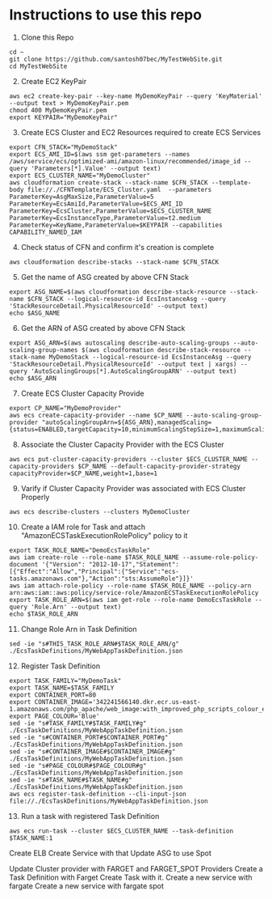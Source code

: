 # Instructions to use this repo

1. Clone this Repo
```
cd ~
git clone https://github.com/santosh07bec/MyTestWebSite.git
cd MyTestWebSite
```
2. Create EC2 KeyPair
```
aws ec2 create-key-pair --key-name MyDemoKeyPair --query 'KeyMaterial' --output text > MyDemoKeyPair.pem
chmod 400 MyDemoKeyPair.pem
export KEYPAIR="MyDemoKeyPair"
```
3. Create ECS Cluster and EC2 Resources required to create ECS Services
```
export CFN_STACK="MyDemoStack"
export ECS_AMI_ID=$(aws ssm get-parameters --names /aws/service/ecs/optimized-ami/amazon-linux/recommended/image_id --query 'Parameters[*].Value' --output text)
export ECS_CLUSTER_NAME="MyDemoCluster"
aws cloudformation create-stack --stack-name $CFN_STACK --template-body file://./CFNTemplate/ECS_Cluster.yaml  --parameters ParameterKey=AsgMaxSize,ParameterValue=5 ParameterKey=EcsAmiId,ParameterValue=$ECS_AMI_ID ParameterKey=EcsCluster,ParameterValue=$ECS_CLUSTER_NAME ParameterKey=EcsInstanceType,ParameterValue=t2.medium ParameterKey=KeyName,ParameterValue=$KEYPAIR --capabilities CAPABILITY_NAMED_IAM
```
4. Check status of CFN and confirm it's creation is complete
```
aws cloudformation describe-stacks --stack-name $CFN_STACK
```
5. Get the name of ASG created by above CFN Stack
```
export ASG_NAME=$(aws cloudformation describe-stack-resource --stack-name $CFN_STACK --logical-resource-id EcsInstanceAsg --query 'StackResourceDetail.PhysicalResourceId' --output text)
echo $ASG_NAME
```
6. Get the ARN of ASG created by above CFN Stack
```
export ASG_ARN=$(aws autoscaling describe-auto-scaling-groups --auto-scaling-group-names $(aws cloudformation describe-stack-resource --stack-name MyDemoStack --logical-resource-id EcsInstanceAsg --query 'StackResourceDetail.PhysicalResourceId' --output text | xargs) --query 'AutoScalingGroups[*].AutoScalingGroupARN' --output text)
echo $ASG_ARN
```
7. Create ECS Cluster Capacity Provide
```
export CP_NAME="MyDemoProvider"
aws ecs create-capacity-provider --name $CP_NAME --auto-scaling-group-provider "autoScalingGroupArn=${ASG_ARN},managedScaling={status=ENABLED,targetCapacity=10,minimumScalingStepSize=1,maximumScalingStepSize=2},managedTerminationProtection=ENABLED"
```
8. Associate the Cluster Capacity Provider with the ECS Cluster
```
aws ecs put-cluster-capacity-providers --cluster $ECS_CLUSTER_NAME --capacity-providers $CP_NAME --default-capacity-provider-strategy capacityProvider=$CP_NAME,weight=1,base=1
```

9. Varify if Cluster Capacity Provider was associated with ECS Cluster Properly
```
aws ecs describe-clusters --clusters MyDemoCluster
```
10. Create a IAM role for Task and attach "AmazonECSTaskExecutionRolePolicy" policy to it
```
export TASK_ROLE_NAME="DemoEcsTaskRole"
aws iam create-role --role-name $TASK_ROLE_NAME --assume-role-policy-document '{"Version": "2012-10-17","Statement": [{"Effect":"Allow","Principal":{"Service":"ecs-tasks.amazonaws.com"},"Action":"sts:AssumeRole"}]}'
aws iam attach-role-policy --role-name $TASK_ROLE_NAME --policy-arn arn:aws:iam::aws:policy/service-role/AmazonECSTaskExecutionRolePolicy
export TASK_ROLE_ARN=$(aws iam get-role --role-name DemoEcsTaskRole --query 'Role.Arn' --output text)
echo $TASK_ROLE_ARN
```
11. Change Role Arn in Task Definition
```
sed -ie "s#THIS_TASK_ROLE_ARN#$TASK_ROLE_ARN/g" ./EcsTaskDefinitions/MyWebAppTaskDefinition.json
```
12. Register Task Definition
```
export TASK_FAMILY="MyDemoTask"
export TASK_NAME=$TASK_FAMILY
export CONTAINER_PORT=80
export CONTAINER_IMAGE='342241566140.dkr.ecr.us-east-1.amazonaws.com/php_apache/web_image:with_improved_php_scripts_colour_env_variable_and_logging_v4'
export PAGE_COLOUR='Blue'
sed -ie "s#TASK_FAMILY#$TASK_FAMILY#g" ./EcsTaskDefinitions/MyWebAppTaskDefinition.json
sed -ie "s#CONTAINER_PORT#$CONTAINER_PORT#g"   ./EcsTaskDefinitions/MyWebAppTaskDefinition.json
sed -ie "s#CONTAINER_IMAGE#$CONTAINER_IMAGE#g" ./EcsTaskDefinitions/MyWebAppTaskDefinition.json
sed -ie "s#PAGE_COLOUR#$PAGE_COLOUR#g"         ./EcsTaskDefinitions/MyWebAppTaskDefinition.json
sed -ie "s#TASK_NAME#$TASK_NAME#g"             ./EcsTaskDefinitions/MyWebAppTaskDefinition.json
aws ecs register-task-definition --cli-input-json file://./EcsTaskDefinitions/MyWebAppTaskDefinition.json
```
13. Run a task with registered Task Definition
```
aws ecs run-task --cluster $ECS_CLUSTER_NAME --task-definition $TASK_NAME:1
```

Create ELB
Create Service with that
Update ASG to use Spot

Update Cluster provider with FARGET and FARGET_SPOT Providers
Create a Task Definition with Farget
Create Task with it.
Create a new service with fargate
Create a new service with fargate spot

